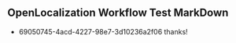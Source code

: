## OpenLocalization Workflow Test MarkDown
* 69050745-4acd-4227-98e7-3d10236a2f06 thanks!

<!--HONumber=Jul16_HO4-->


